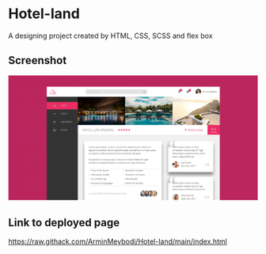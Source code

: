# Hotel-land
A designing project created by HTML, CSS, SCSS and flex box

## Screenshot
![Screenshot of the app](img/screenshots/Hotel-land.png)

## Link to deployed page
https://raw.githack.com/ArminMeybodi/Hotel-land/main/index.html